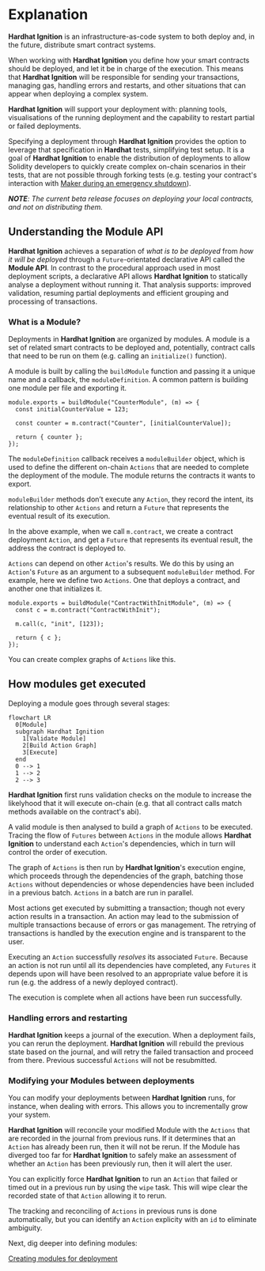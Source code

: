 # Explanation

**Hardhat Ignition** is an infrastructure-as-code system to both deploy and, in the future, distribute smart contract systems.

When working with **Hardhat Ignition** you define how your smart contracts should be deployed, and let it be in charge of the execution. This means that **Hardhat Ignition** will be responsible for sending your transactions, managing gas, handling errors and restarts, and other situations that can appear when deploying a complex system.

**Hardhat Ignition** will support your deployment with: planning tools, visualisations of the running deployment and the capability to restart partial or failed deployments.

Specifying a deployment through **Hardhat Ignition** provides the option to leverage that specification in **Hardhat** tests, simplifying test setup. It is a goal of **Hardhat Ignition** to enable the distribution of deployments to allow Solidity developers to quickly create complex on-chain scenarios in their tests, that are not possible through forking tests (e.g. testing your contract's interaction with [Maker during an emergency shutdown](https://docs.makerdao.com/smart-contract-modules/shutdown)).

_**NOTE**: The current beta release focuses on deploying your local contracts, and not on distributing them._

## Understanding the Module API

**Hardhat Ignition** achieves a separation of _what is to be deployed_ from _how it will be deployed_ through a `Future`-orientated declarative API called the **Module API**. In contrast to the procedural approach used in most deployment scripts, a declarative API allows **Hardhat Ignition** to statically analyse a deployment without running it. That analysis supports: improved validation, resuming partial deployments and efficient grouping and processing of transactions.

### What is a Module?

Deployments in **Hardhat Ignition** are organized by modules. A module is a set of related smart contracts to be deployed and, potentially, contract calls that need to be run on them (e.g. calling an `initialize()` function).

A module is built by calling the `buildModule` function and passing it a unique name and a callback, the `moduleDefinition`. A common pattern is building one module per file and exporting it.

```tsx
module.exports = buildModule("CounterModule", (m) => {
  const initialCounterValue = 123;

  const counter = m.contract("Counter", [initialCounterValue]);

  return { counter };
});
```

The `moduleDefinition` callback receives a `moduleBuilder` object, which is used to define the different on-chain `Actions` that are needed to complete the deployment of the module. The module returns the contracts it wants to export.

`moduleBuilder` methods don’t execute any `Action`, they record the intent, its relationship to other `Actions` and return a `Future` that represents the eventual result of its execution.

In the above example, when we call `m.contract`, we create a contract deployment `Action`, and get a `Future` that represents its eventual result, the address the contract is deployed to.

`Actions` can depend on other `Action`'s results. We do this by using an `Action`'s `Future` as an argument to a subsequent `moduleBuilder` method. For example, here we define two `Actions`. One that deploys a contract, and another one that initializes it.

```tsx
module.exports = buildModule("ContractWithInitModule", (m) => {
  const c = m.contract("ContractWithInit");

  m.call(c, "init", [123]);

  return { c };
});
```

You can create complex graphs of `Actions` like this.

## How modules get executed

Deploying a module goes through several stages:

```mermaid
flowchart LR
  0[Module]
  subgraph Hardhat Ignition
    1[Validate Module]
    2[Build Action Graph]
    3[Execute]
  end
  0 --> 1
  1 --> 2
  2 --> 3
```

**Hardhat Ignition** first runs validation checks on the module to increase the likelyhood that it will execute on-chain (e.g. that all contract calls match methods available on the contract's abi).

A valid module is then analysed to build a graph of `Actions` to be executed. Tracing the flow of `Futures` between `Actions` in the module allows **Hardhat Ignition** to understand each `Action`'s dependencies, which in turn will control the order of execution.

The graph of `Actions` is then run by **Hardhat Ignition**'s execution engine, which proceeds through the dependencies of the graph, batching those `Actions` without dependencies or whose dependencies have been included in a previous batch. `Actions` in a batch are run in parallel.

Most actions get executed by submitting a transaction; though not every action results in a transaction. An action may lead to the submission of multiple transactions because of errors or gas management. The retrying of transactions is handled by the execution engine and is transparent to the user.

Executing an `Action` successfully _resolves_ its associated `Future`. Because an action is not run until all its dependencies have completed, any `Futures` it depends upon will have been resolved to an appropriate value before it is run (e.g. the address of a newly deployed contract).

The execution is complete when all actions have been run successfully.

### Handling errors and restarting

**Hardhat Ignition** keeps a journal of the execution. When a deployment fails, you can rerun the deployment. **Hardhat Ignition** will rebuild the previous state based on the journal, and will retry the failed transaction and proceed from there. Previous successful `Actions` will not be resubmitted.

### Modifying your Modules between deployments

You can modify your deployments between **Hardhat Ignition** runs, for instance, when dealing with errors. This allows you to incrementally grow your system.

**Hardhat Ignition** will reconcile your modified Module with the `Actions` that are recorded in the journal from previous runs. If it determines that an `Action` has already been run, then it will not be rerun. If the Module has diverged too far for **Hardhat Ignition** to safely make an assessment of whether an `Action` has been previously run, then it will alert the user.

You can explicitly force **Hardhat Ignition** to run an `Action` that failed or timed out in a previous run by using the `wipe` task. This will wipe clear the recorded state of that `Action` allowing it to rerun.

The tracking and reconciling of `Actions` in previous runs is done automatically, but you can identify an `Action` explicity with an `id` to eliminate ambiguity.

Next, dig deeper into defining modules:

[Creating modules for deployment](./creating-modules-for-deployment.md)
